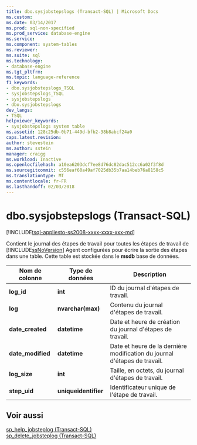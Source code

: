 ```yaml
---
title: dbo.sysjobstepslogs (Transact-SQL) | Microsoft Docs
ms.custom: 
ms.date: 03/14/2017
ms.prod: sql-non-specified
ms.prod_service: database-engine
ms.service: 
ms.component: system-tables
ms.reviewer: 
ms.suite: sql
ms.technology:
- database-engine
ms.tgt_pltfrm: 
ms.topic: language-reference
f1_keywords:
- dbo.sysjobstepslogs_TSQL
- sysjobstepslogs_TSQL
- sysjobstepslogs
- dbo.sysjobstepslogs
dev_langs:
- TSQL
helpviewer_keywords:
- sysjobstepslogs system table
ms.assetid: 128c25db-0b71-449d-bfb2-38b8abcf24a0
caps.latest.revision: 
author: stevestein
ms.author: sstein
manager: craigg
ms.workload: Inactive
ms.openlocfilehash: a10ea6203dcf7ee8d76dc82dac512cc6a02f3f8d
ms.sourcegitcommit: c556eaf60a49af7025db35b7aa14beb76a8158c5
ms.translationtype: MT
ms.contentlocale: fr-FR
ms.lasthandoff: 02/03/2018
---
```

# <a name="dbosysjobstepslogs-transact-sql"></a>dbo.sysjobstepslogs (Transact-SQL)
[!INCLUDE[tsql-appliesto-ss2008-xxxx-xxxx-xxx-md](../../includes/tsql-appliesto-ss2008-xxxx-xxxx-xxx-md.md)]

  Contient le journal des étapes de travail pour toutes les étapes de travail de [!INCLUDE[ssNoVersion](../../includes/ssnoversion-md.md)] Agent configurées pour écrire la sortie des étapes dans une table. Cette table est stockée dans le **msdb** base de données.  
  
|Nom de colonne|Type de données| Description|  
|-----------------|---------------|-----------------|  
|**log_id**|**int**|ID du journal d'étapes de travail.|  
|**log**|**nvarchar(max)**|Contenu du journal d'étapes de travail.|  
|**date_created**|**datetime**|Date et heure de création du journal d'étapes de travail.|  
|**date_modified**|**datetime**|Date et heure de la dernière modification du journal d'étapes de travail.|  
|**log_size**|**int**|Taille, en octets, du journal d'étapes de travail.|  
|**step_uid**|**uniqueidentifier**|Identificateur unique de l'étape de travail.|  
  
## <a name="see-also"></a>Voir aussi  
 [sp_help_jobsteplog &#40;Transact-SQL&#41;](../../relational-databases/system-stored-procedures/sp-help-jobsteplog-transact-sql.md)   
 [sp_delete_jobsteplog &#40;Transact-SQL&#41;](../../relational-databases/system-stored-procedures/sp-delete-jobsteplog-transact-sql.md)  
  
  
